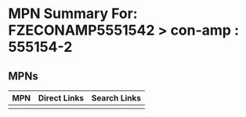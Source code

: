 



# MPN Summary For: FZECONAMP5551542 > con-amp : 555154-2

## MPNs
  

|MPN|Direct Links|Search Links|
| :--- | :--- | :--- |
||||

